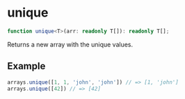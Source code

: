 # unique

```ts
function unique<T>(arr: readonly T[]): readonly T[];
```

Returns a new array with the unique values.

## Example

```ts
arrays.unique([1, 1, 'john', 'john']) // => [1, 'john']
arrays.unique([42]) // => [42]
```

